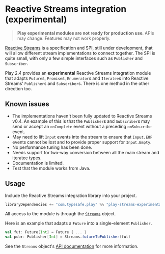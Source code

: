 <!--- Copyright (C) 2009-2014 Typesafe Inc. <http://www.typesafe.com> -->
# Reactive Streams integration (experimental)

> **Play experimental modules are not ready for production use**. APIs may change. Features may not work properly.

[Reactive Streams](http://www.reactive-streams.org/) is a specification and SPI, still under development, that will allow different stream implementations to connect together. The SPI is quite small, with only a few simple interfaces such as `Publisher` and `Subscriber`.

Play 2.4 provides an **experimental** Reactive Streams integration module that adapts `Future`s, `Promise`s, `Enumerator`s and `Iteratee`s into Reactive Streams' `Publisher`s and `Subscriber`s. There is one method in the other direction too.

## Known issues

* The implementations haven't been fully updated to Reactive Streams v0.4. An example of this is that the `Publisher`s and `Subscriber`s may send or accept an `onComplete` event without a preceding `onSubscribe` event.
* May need to lift `Input` events into the stream to ensure that `Input.EOF` events cannot be lost and to provide proper support for `Input.Empty`.
* No performance tuning has been done.
* Needs support for two-way conversion between all the main stream and iteratee types.
* Documentation is limited.
* Test that the module works from Java.

## Usage

Include the Reactive Streams integration library into your project.

```scala
libraryDependencies += "com.typesafe.play" %% "play-streams-experimental" % "%PLAY_VERSION%"
```

All access to the module is through the [`Streams`](api/scala/index.html#play.play.api.libs.streams.Streams) object.

Here is an example that adapts a `Future` into a single-element `Publisher`.

```scala
val fut: Future[Int] = Future { ... }
val pubr: Publisher[Int] = Streams.futureToPublisher(fut)
```

See the `Streams` object's [API documentation](api/scala/index.html#play.play.api.libs.streams.Streams) for more information.